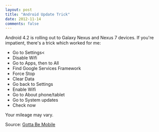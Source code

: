```yaml
---
layout: post
title: "Android Update Trick"
date: 2012-11-14
comments: false
---
```

Android 4.2 is rolling out to Galaxy Nexus and Nexus 7 devices. If you're impatient, there's a trick which worked for me:

 * Go to Settings<
 * Disable Wifi
 * Go to Apps, then to All
 * Find Google Services Framework
 * Force Stop
 * Clear Data
 * Go back to Settings
 * Enable Wifi
 * Go to About phone/tablet
 * Go to System updates
 * Check now
 
 Your mileage may vary.
 
 Source: <a href="http://www.gottabemobile.com/2012/11/13/nexus-7-android-4-2-jelly-bean-update-rolling-out-slowly/">Gotta Be Mobile</a>
